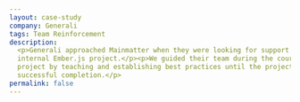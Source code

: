 ```yaml
---
layout: case-study
company: Generali
tags: Team Reinforcement
description:
  <p>Generali approached Mainmatter when they were looking for support with an
  internal Ember.js project.</p><p>We guided their team during the course of the
  project by teaching and establishing best practices until the project’s
  successful completion.</p>
permalink: false
---
```

